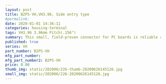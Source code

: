 ```yaml
---
layout: post
title: B2PS-VH,VH3.96, Side entry type
#permalink: 
date: 2020-01-01 14:36:11
categories: housing-terminal
tags: VH3.96 3.96mm Pitch(.156")
summary: This small, field-proven connector for PC boards is reliable and has a large current carrying capacity. It can be used with a wide variety of signal, power supply, and output circuits that appear in consumer electronic products.
published: true 
series: VH
part_number: B2PS-VH
mfg_part_number: 
mfg_part_number2: B2PS-VH
price: 0.00
thumb_img: static/202006/226-thumb-20200626145126.jpg
small_img: static/202006/226-20200626145126.jpg
---
```



